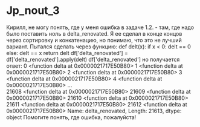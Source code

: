 # Jp_nout_3
Кирилл, не могу понять, где у меня ошибка в задаче 1.2. - там, где надо было поставить ноль в delta_renovated.
Я ее сделал в конце концов через сортировку и конкатенацию, но понимаю, что это не лучший вариант. 
Пытался сделать через функцию:
def delt(x):
    if x < 0:
       delt == 0
    else:
        delt == x 
    return delt
df['delta_renovated'] = df['delta_renovated'].apply(delt)
df['delta_renovated']
но получается ответ: 
0        <function delta at 0x0000021717E50B80>
1        <function delta at 0x0000021717E50B80>
2        <function delta at 0x0000021717E50B80>
3        <function delta at 0x0000021717E50B80>
4        <function delta at 0x0000021717E50B80>
                          ...                  
21608    <function delta at 0x0000021717E50B80>
21609    <function delta at 0x0000021717E50B80>
21610    <function delta at 0x0000021717E50B80>
21611    <function delta at 0x0000021717E50B80>
21612    <function delta at 0x0000021717E50B80>
Name: delta_renovated, Length: 21613, dtype: object
Помогите понять, где ошибка, пожалуйста!
